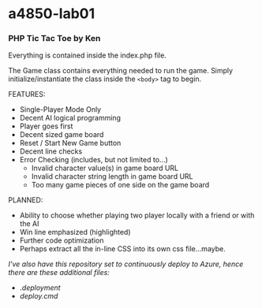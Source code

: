 # a4850-lab01
### PHP Tic Tac Toe by Ken

Everything is contained inside the index.php file.

The Game class contains everything needed to run the game.  Simply initialize/instantiate the class inside the `<body>` tag to begin.

FEATURES:
* Single-Player Mode Only
* Decent AI logical programming
* Player goes first
* Decent sized game board
* Reset / Start New Game button
* Decent line checks
* Error Checking (includes, but not limited to...)
  * Invalid character value(s) in game board URL
  * Invalid character string length in game board URL
  * Too many game pieces of one side on the game board

PLANNED:
* Ability to choose whether playing two player locally with a friend or with the AI
* Win line emphasized (highlighted)
* Further code optimization
* Perhaps extract all the in-line CSS into its own css file...maybe.

_I've also have this repository set to continuously deploy to Azure, hence there are these additional files:_
* _.deployment_
* _deploy.cmd_